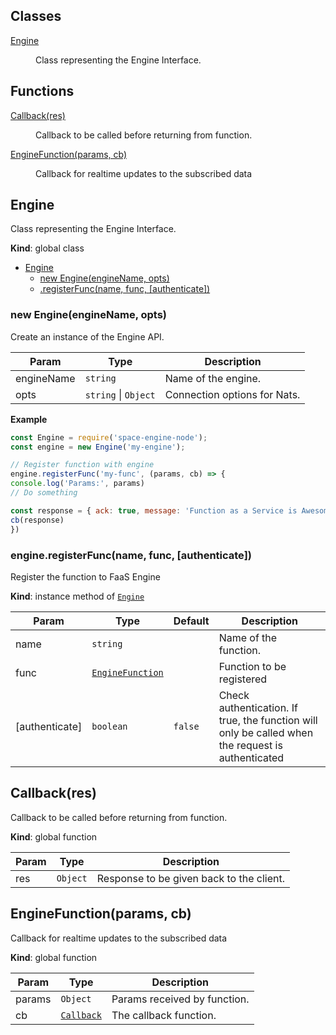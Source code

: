 ## Classes

<dl>
<dt><a href="#Engine">Engine</a></dt>
<dd><p>Class representing the Engine Interface.</p>
</dd>
</dl>

## Functions

<dl>
<dt><a href="#Callback">Callback(res)</a></dt>
<dd><p>Callback to be called before returning from function.</p>
</dd>
<dt><a href="#EngineFunction">EngineFunction(params, cb)</a></dt>
<dd><p>Callback for realtime updates to the subscribed data</p>
</dd>
</dl>

<a name="Engine"></a>

## Engine
Class representing the Engine Interface.

**Kind**: global class  

* [Engine](#Engine)
    * [new Engine(engineName, opts)](#new_Engine_new)
    * [.registerFunc(name, func, [authenticate])](#Engine+registerFunc)

<a name="new_Engine_new"></a>

### new Engine(engineName, opts)
Create an instance of the Engine API.


| Param | Type | Description |
| --- | --- | --- |
| engineName | <code>string</code> | Name of the engine. |
| opts | <code>string</code> \| <code>Object</code> | Connection options for Nats. |

**Example**  
```js
const Engine = require('space-engine-node');
const engine = new Engine('my-engine');

// Register function with engine
engine.registerFunc('my-func', (params, cb) => {
console.log('Params:', params)
// Do something

const response = { ack: true, message: 'Function as a Service is Awesome!' }
cb(response)
})
```
<a name="Engine+registerFunc"></a>

### engine.registerFunc(name, func, [authenticate])
Register the function to FaaS Engine

**Kind**: instance method of [<code>Engine</code>](#Engine)  

| Param | Type | Default | Description |
| --- | --- | --- | --- |
| name | <code>string</code> |  | Name of the function. |
| func | [<code>EngineFunction</code>](#EngineFunction) |  | Function to be registered |
| [authenticate] | <code>boolean</code> | <code>false</code> | Check authentication. If true, the function will only be called when the request is authenticated |

<a name="Callback"></a>

## Callback(res)
Callback to be called before returning from function.

**Kind**: global function  

| Param | Type | Description |
| --- | --- | --- |
| res | <code>Object</code> | Response to be given back to the client. |

<a name="EngineFunction"></a>

## EngineFunction(params, cb)
Callback for realtime updates to the subscribed data

**Kind**: global function  

| Param | Type | Description |
| --- | --- | --- |
| params | <code>Object</code> | Params received by function. |
| cb | [<code>Callback</code>](#Callback) | The callback function. |

